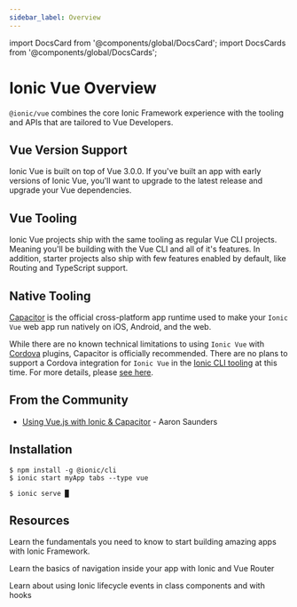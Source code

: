 ```yaml
---
sidebar_label: Overview
---
```


import DocsCard from '@components/global/DocsCard';
import DocsCards from '@components/global/DocsCards';

# Ionic Vue Overview

`@ionic/vue` combines the core Ionic Framework experience with the tooling and APIs that are tailored to Vue Developers.

## Vue Version Support

Ionic Vue is built on top of Vue 3.0.0. If you've built an app with early versions of Ionic Vue, you'll want to upgrade to the latest release and upgrade your Vue dependencies.

## Vue Tooling

Ionic Vue projects ship with the same tooling as regular Vue CLI projects. Meaning you'll be building with the Vue CLI and all of it's features. In addition, starter projects also ship with few features enabled by default, like Routing and TypeScript support.

## Native Tooling

[Capacitor](https://capacitorjs.com) is the official cross-platform app runtime used to make your `Ionic Vue` web app run natively on iOS, Android, and the web.

While there are no known technical limitations to using `Ionic Vue` with [Cordova](https://cordova.apache.org/) plugins, Capacitor is officially recommended. There are no plans to support a Cordova integration for `Ionic Vue` in the [Ionic CLI tooling](../cli.md) at this time. For more details, please [see here](https://capacitorjs.com/docs/cordova).

## From the Community

- [Using Vue.js with Ionic & Capacitor](https://dev.to/aaronksaunders/using-vue-js-v3-beta-with-ionic-components-capacitor-plugins-2b6f) - Aaron Saunders

## Installation

```shell-session
$ npm install -g @ionic/cli
$ ionic start myApp tabs --type vue

$ ionic serve █
```

## Resources

<DocsCards>
  <DocsCard header="Getting Started" href="your-first-app" icon="/icons/feature-component-actionsheet-icon.png">
    <p>Learn the fundamentals you need to know to start building amazing apps with Ionic Framework.</p>
  </DocsCard>

<DocsCard header="Navigation" href="navigation" icon="/icons/feature-component-navigation-icon.png">
  <p>Learn the basics of navigation inside your app with Ionic and Vue Router</p>
</DocsCard>

<DocsCard header="Lifecycle" href="lifecycle" icon="/icons/feature-guide-components-icon.png">
  <p>Learn about using Ionic lifecycle events in class components and with hooks</p>
</DocsCard>

</DocsCards>
